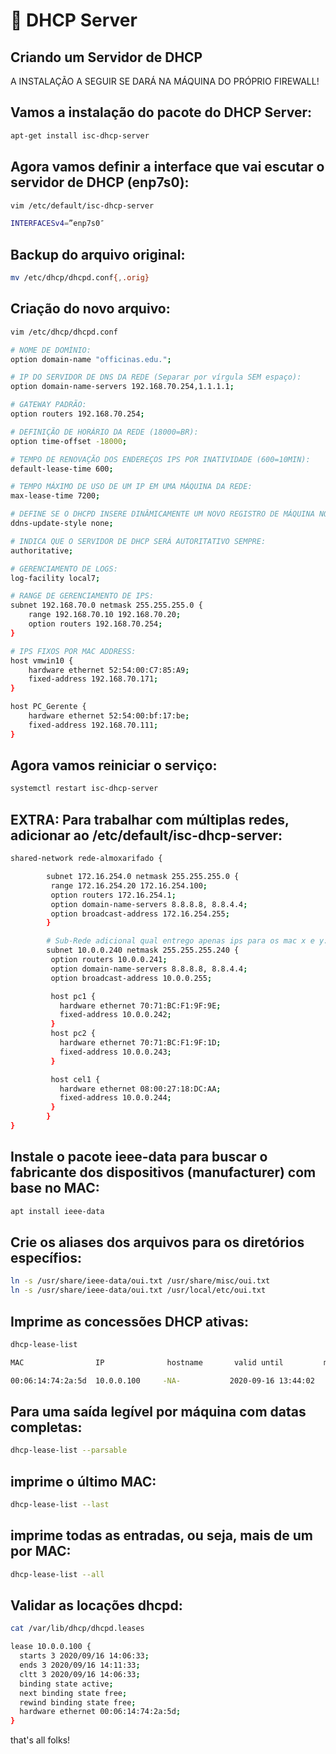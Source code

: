 # 📁 DHCP Server

## Criando um Servidor de DHCP

A INSTALAÇÃO A SEGUIR SE DARÁ NA MÁQUINA DO PRÓPRIO FIREWALL!

## Vamos a instalação do pacote do DHCP Server:

```bash
apt-get install isc-dhcp-server
```

## Agora vamos definir a interface que vai escutar o servidor de DHCP (enp7s0):

```bash
vim /etc/default/isc-dhcp-server
```

```bash
INTERFACESv4=”enp7s0″
```

## Backup do arquivo original:

```bash
mv /etc/dhcp/dhcpd.conf{,.orig}
```

## Criação do novo arquivo:

```bash
vim /etc/dhcp/dhcpd.conf
```

```bash
# NOME DE DOMÍNIO:
option domain-name "officinas.edu.";

# IP DO SERVIDOR DE DNS DA REDE (Separar por vírgula SEM espaço):
option domain-name-servers 192.168.70.254,1.1.1.1;

# GATEWAY PADRÃO:
option routers 192.168.70.254;

# DEFINIÇÃO DE HORÁRIO DA REDE (18000=BR):
option time-offset -18000;

# TEMPO DE RENOVAÇÃO DOS ENDEREÇOS IPS POR INATIVIDADE (600=10MIN):
default-lease-time 600;

# TEMPO MÁXIMO DE USO DE UM IP EM UMA MÁQUINA DA REDE:
max-lease-time 7200;

# DEFINE SE O DHCPD INSERE DINÂMICAMENTE UM NOVO REGISTRO DE MÁQUINA NO DNS SERVER AO FORNECER UM IP:
ddns-update-style none;

# INDICA QUE O SERVIDOR DE DHCP SERÁ AUTORITATIVO SEMPRE:
authoritative;

# GERENCIAMENTO DE LOGS:
log-facility local7;

# RANGE DE GERENCIAMENTO DE IPS:
subnet 192.168.70.0 netmask 255.255.255.0 {
    range 192.168.70.10 192.168.70.20;
    option routers 192.168.70.254;
}

# IPS FIXOS POR MAC ADDRESS:
host vmwin10 {
    hardware ethernet 52:54:00:C7:85:A9;
    fixed-address 192.168.70.171;
}

host PC_Gerente {
    hardware ethernet 52:54:00:bf:17:be;
    fixed-address 192.168.70.111;
}
```

## Agora vamos reiniciar o serviço:

```bash
systemctl restart isc-dhcp-server
```

## EXTRA: Para trabalhar com múltiplas redes, adicionar ao /etc/default/isc-dhcp-server:

```bash
shared-network rede-almoxarifado {

        subnet 172.16.254.0 netmask 255.255.255.0 {
         range 172.16.254.20 172.16.254.100;
         option routers 172.16.254.1;
         option domain-name-servers 8.8.8.8, 8.8.4.4;
         option broadcast-address 172.16.254.255;
        }

        # Sub-Rede adicional qual entrego apenas ips para os mac x e y:
        subnet 10.0.0.240 netmask 255.255.255.240 {
         option routers 10.0.0.241;
         option domain-name-servers 8.8.8.8, 8.8.4.4;
         option broadcast-address 10.0.0.255;

         host pc1 {
           hardware ethernet 70:71:BC:F1:9F:9E;
           fixed-address 10.0.0.242;
         }
         host pc2 {
           hardware ethernet 70:71:BC:F1:9F:1D;
           fixed-address 10.0.0.243;
         }

         host cel1 {
           hardware ethernet 08:00:27:18:DC:AA;
           fixed-address 10.0.0.244;
         }
        }
}
```

## Instale o pacote ieee-data para buscar o fabricante dos dispositivos (manufacturer) com base no MAC:

```bash
apt install ieee-data
```

## Crie os aliases dos arquivos para os diretórios específios:

```bash
ln -s /usr/share/ieee-data/oui.txt /usr/share/misc/oui.txt
ln -s /usr/share/ieee-data/oui.txt /usr/local/etc/oui.txt
```

## Imprime as concessões DHCP ativas:

```bash
dhcp-lease-list
```

```bash
MAC                IP              hostname       valid until         manufacturer

00:06:14:74:2a:5d  10.0.0.100     -NA-           2020-09-16 13:44:02       Furukawa
```

## Para uma saída legível por máquina com datas completas:

```bash
dhcp-lease-list --parsable
```

## imprime o último MAC:

```bash
dhcp-lease-list --last
```

## imprime todas as entradas, ou seja, mais de um por MAC:

```bash
dhcp-lease-list --all
```

## Validar as locações dhcpd:

```bash
cat /var/lib/dhcp/dhcpd.leases
```

```bash
lease 10.0.0.100 {
  starts 3 2020/09/16 14:06:33;
  ends 3 2020/09/16 14:11:33;
  cltt 3 2020/09/16 14:06:33;
  binding state active;
  next binding state free;
  rewind binding state free;
  hardware ethernet 00:06:14:74:2a:5d;
}
```

that's all folks!
